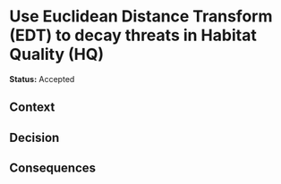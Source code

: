 # Use Euclidean Distance Transform (EDT) to decay threats in Habitat Quality (HQ)

**Status:** Accepted

## Context

## Decision

## Consequences
